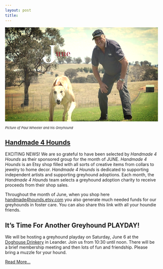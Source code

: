 ```yaml
---
layout: post
title:
---
```


<div class="text-center">
  <img alt="June" src="/img/june-news.png">

  <p style="font-size:11px">
  <i>Picture of Paul Wheeler and his Greyhound</i>
  </p>
</div>

## [Handmade 4 Hounds](http://www.handmade4hounds.etsy.com/)

EXCITING NEWS! We are so grateful to have been selected by *Handmade 4 Hounds* as their sponsored
group for the month of JUNE. *Handmade 4 Hounds* is an Etsy shop filled with all sorts of
creative items from collars to jewelry to home decor. *Handmade 4 Hounds* is dedicated to
supporting independent artists and supporting greyhound adoptions.  Each month, the *Handmade 4 Hounds* team
selects  a greyhound adoption charity to receive proceeds from their shop sales.

Throughout the month of June, when you shop here
[handmade4hounds.etsy.com](http://www.handmade4hounds.etsy.com/)
you also generate much needed funds for our greyhounds in foster care.  You can also share this
link with all your houndie friends.

## It’s Time For Another Greyhound PLAYDAY!

We will be hosting a greyhound playday on Saturday, June 6 at the
[Doghouse Drinkery](http://www.doghousedrinkery.com/) in Leander.
Join us from 10:30 until noon.  There will be a brief membership meeting and then lots of fun
and friendship.  Please bring a muzzle for your hound.

[Read More...](http://eepurl.com/boYVTX)
